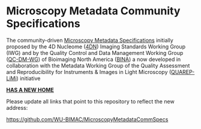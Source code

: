 # Microscopy Metadata Community Specifications

The community-driven [Microscopy Metadata Specifications]() initially proposed by the 4D Nucleome ([4DN](https://www.4dnucleome.org/)) Imaging Standards Working Group (IWG) and by the Quality Control and Data Management Working Group ([QC-DM-WG](https://www.bioimagingna.org/qc-dm-wg)) of Bioimaging North America ([BINA](https://www.bioimagingna.org/)) a now developed in collaboration with the Metadata Working Group of the Quality Assessment and Reproducibility for Instruments & Images in Light Microscopy ([QUAREP-LiMi](https://quarep.org/)) initiative 

[**HAS A NEW HOME**]()

Please update all links that point to this repository to reflect the new address:

https://github.com/WU-BIMAC/MicroscopyMetadataCommSpecs
